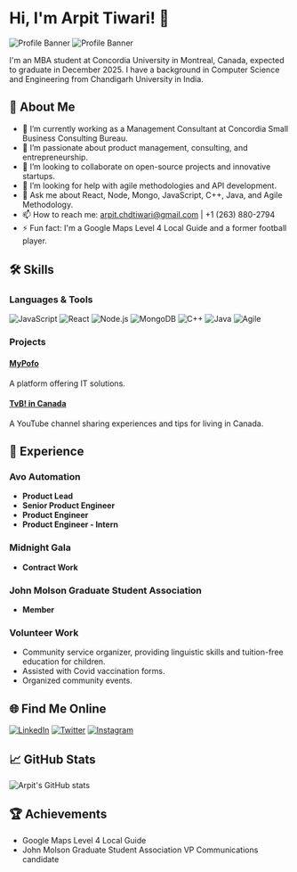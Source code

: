 # Hi, I'm Arpit Tiwari! 👋

![Profile Banner]([https://via.placeholder.com/1000x300.png?text=Welcome+to+my+GitHub+Profile](https://media.licdn.com/dms/image/D5616AQHZMyfjvVMkxw/profile-displaybackgroundimage-shrink_350_1400/0/1722275368117?e=1728518400&v=beta&t=xuYHLaG3rLmQ1ey0Xllv0rsTJyudiydcATNsN4hHgOc))
![Profile Banner]([https://media.licdn.com/dms/image/D5616AQHZMyfjvVMkxw/profile-displaybackgroundimage-shrink_350_1400/0/1722275368117?e=1728518400&v=beta&t=xuYHLaG3rLmQ1ey0Xllv0rsTJyudiydcATNsN4hHgOc)

I'm an MBA student at Concordia University in Montreal, Canada, expected to graduate in December 2025. I have a background in Computer Science and Engineering from Chandigarh University in India.

## 🚀 About Me

- 🔭 I’m currently working as a Management Consultant at Concordia Small Business Consulting Bureau.
- 🌱 I’m passionate about product management, consulting, and entrepreneurship.
- 👯 I’m looking to collaborate on open-source projects and innovative startups.
- 🤔 I’m looking for help with agile methodologies and API development.
- 💬 Ask me about React, Node, Mongo, JavaScript, C++, Java, and Agile Methodology.
- 📫 How to reach me: arpit.chdtiwari@gmail.com | +1 (263) 880-2794
- ⚡ Fun fact: I'm a Google Maps Level 4 Local Guide and a former football player.

## 🛠️ Skills

### Languages & Tools
![JavaScript](https://img.shields.io/badge/-JavaScript-333333?style=flat&logo=javascript)
![React](https://img.shields.io/badge/-React-333333?style=flat&logo=react)
![Node.js](https://img.shields.io/badge/-Node.js-333333?style=flat&logo=node.js)
![MongoDB](https://img.shields.io/badge/-MongoDB-333333?style=flat&logo=mongodb)
![C++](https://img.shields.io/badge/-C++-333333?style=flat&logo=c%2B%2B)
![Java](https://img.shields.io/badge/-Java-333333?style=flat&logo=java)
![Agile](https://img.shields.io/badge/-Agile-333333?style=flat&logo=agile)

### Projects

#### [MyPofo](https://github.com/yourusername/MyPofo)
A platform offering IT solutions.

#### [TvB! in Canada](https://www.youtube.com/channel/UC_YOUR_CHANNEL)
A YouTube channel sharing experiences and tips for living in Canada.

## 💼 Experience

### Avo Automation
- **Product Lead**
- **Senior Product Engineer**
- **Product Engineer**
- **Product Engineer - Intern**

### Midnight Gala
- **Contract Work**

### John Molson Graduate Student Association
- **Member** 

### Volunteer Work
- Community service organizer, providing linguistic skills and tuition-free education for children.
- Assisted with Covid vaccination forms.
- Organized community events.

## 🌐 Find Me Online

[![LinkedIn](https://img.shields.io/badge/LinkedIn-0A66C2?style=for-the-badge&logo=linkedin&logoColor=white)](https://www.linkedin.com/in/yourlinkedinprofile)
[![Twitter](https://img.shields.io/badge/Twitter-1DA1F2?style=for-the-badge&logo=twitter&logoColor=white)](https://twitter.com/yourtwitterhandle)
[![Instagram](https://img.shields.io/badge/Instagram-E4405F?style=for-the-badge&logo=instagram&logoColor=white)](https://www.instagram.com/yourinstagramhandle)

## 📈 GitHub Stats

![Arpit's GitHub stats](https://github-readme-stats.vercel.app/api?username=yourusername&show_icons=true&theme=radical)

## 🏆 Achievements

- Google Maps Level 4 Local Guide
- John Molson Graduate Student Association VP Communications candidate
